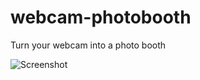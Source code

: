 # webcam-photobooth

Turn your webcam into a photo booth

![Screenshot](https://github.com/devinenoise/webcam-photobooth/blob/main/screenshot.png)
